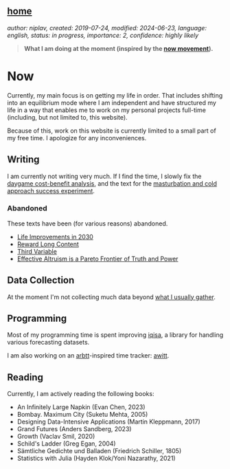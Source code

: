 [home](./index.md)
------------------

*author: niplav, created: 2019-07-24, modified: 2024-06-23, language: english, status: in progress, importance: 2, confidence: highly likely*

> __What I am doing at the moment (inspired by the
> [now movement](https://nownownow.com/about)).__

Now
====

Currently, my main focus is on getting my life in order. That includes
shifting into an equilibrium mode where I am independent and have
structured my life in a way that enables me to work on my personal
projects full-time (including, but not limited to, this website).

Because of this, work on this website is currently limited to a small
part of my free time. I apologize for any inconveniences.

Writing
-------

I am currently not writing very much. If I find the time, I slowly
fix the [daygame cost-benefit analysis](./daygame_cost_benefit.md),
and the text for the [masturbation and cold approach success
experiment](./masturbation_and_attractiveness.md).

### Abandoned

These texts have been (for various reasons) abandoned.

* [Life Improvements in 2030](./attic/life_improvements_2030.html)
* [Reward Long Content](./attic/reward.html)
* [Third Variable](./attic/third.html)
* [Effective Altruism is a Pareto Frontier of Truth and Power](./attic/eacrit.html)

Data Collection
----------------

At the moment I'm not collecting much data beyond [what I usually
gather](./data.md).

Programming
-----------

Most of my programming time is spent improving
[iqisa](https://github.com/niplav/iqisa), a library for handling various
forecasting datasets.

I am also working on an [arbtt](https://arbtt.nomeata.de/)-inspired time
tracker: [awitt](https://github.com/niplav/awitt).

Reading
-------

Currently, I am actively reading the following books:

* An Infinitely Large Napkin (Evan Chen, 2023)
* Bombay. Maximum City (Suketu Mehta, 2005)
* Designing Data-Intensive Applications (Martin Kleppmann, 2017)
* Grand Futures (Anders Sandberg, 2023)
* Growth (Vaclav Smil, 2020)
* Schild's Ladder (Greg Egan, 2004)
* Sämtliche Gedichte und Balladen (Friedrich Schiller, 1805)
* Statistics with Julia (Hayden Klok/Yoni Nazarathy, 2021)
